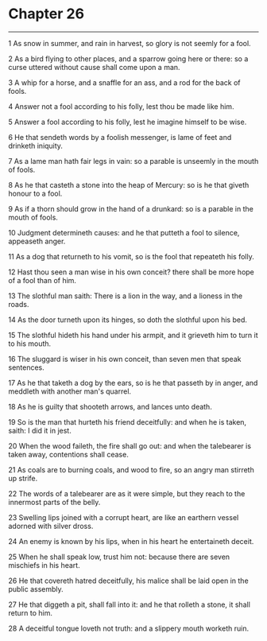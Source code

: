 # Chapter 26

***

1 As snow in summer, and rain in harvest, so glory is not seemly for a fool.

2 As a bird flying to other places, and a sparrow going here or there: so a curse uttered without cause shall come upon a man.

3 A whip for a horse, and a snaffle for an ass, and a rod for the back of fools.

4 Answer not a fool according to his folly, lest thou be made like him.

5 Answer a fool according to his folly, lest he imagine himself to be wise.

6 He that sendeth words by a foolish messenger, is lame of feet and drinketh iniquity.

7 As a lame man hath fair legs in vain: so a parable is unseemly in the mouth of fools.

8 As he that casteth a stone into the heap of Mercury: so is he that giveth honour to a fool.

9 As if a thorn should grow in the hand of a drunkard: so is a parable in the mouth of fools.

10 Judgment determineth causes: and he that putteth a fool to silence, appeaseth anger.

11 As a dog that returneth to his vomit, so is the fool that repeateth his folly.

12 Hast thou seen a man wise in his own conceit? there shall be more hope of a fool than of him.

13 The slothful man saith: There is a lion in the way, and a lioness in the roads.

14 As the door turneth upon its hinges, so doth the slothful upon his bed.

15 The slothful hideth his hand under his armpit, and it grieveth him to turn it to his mouth.

16 The sluggard is wiser in his own conceit, than seven men that speak sentences.

17 As he that taketh a dog by the ears, so is he that passeth by in anger, and meddleth with another man's quarrel.

18 As he is guilty that shooteth arrows, and lances unto death.

19 So is the man that hurteth his friend deceitfully: and when he is taken, saith: I did it in jest.

20 When the wood faileth, the fire shall go out: and when the talebearer is taken away, contentions shall cease.

21 As coals are to burning coals, and wood to fire, so an angry man stirreth up strife.

22 The words of a talebearer are as it were simple, but they reach to the innermost parts of the belly.

23 Swelling lips joined with a corrupt heart, are like an earthern vessel adorned with silver dross.

24 An enemy is known by his lips, when in his heart he entertaineth deceit.

25 When he shall speak low, trust him not: because there are seven mischiefs in his heart.

26 He that covereth hatred deceitfully, his malice shall be laid open in the public assembly.

27 He that diggeth a pit, shall fall into it: and he that rolleth a stone, it shall return to him.

28 A deceitful tongue loveth not truth: and a slippery mouth worketh ruin.

